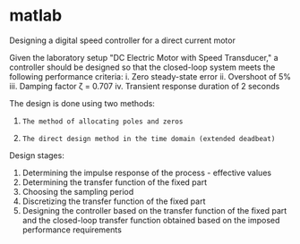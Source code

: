 # matlab
Designing a digital speed controller for a direct current motor



   Given the laboratory setup "DC Electric Motor with Speed Transducer," a controller should be designed so that the closed-loop system meets the following performance criteria:
        i.            Zero steady-state error
        ii.            Overshoot of 5%
        iii.           Damping factor ζ = 0.707
        iv.           Transient response duration of 2 seconds

  The design is done using two methods:
1.     The method of allocating poles and zeros
2.     The direct design method in the time domain (extended deadbeat)

 Design stages:
1. Determining the impulse response of the process - effective values
2. Determining the transfer function of the fixed part
3. Choosing the sampling period
4. Discretizing the transfer function of the fixed part
5. Designing the controller based on the transfer function of the fixed part and the closed-loop transfer function obtained based on the imposed performance requirements
